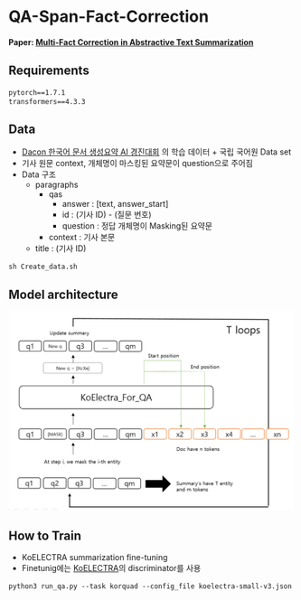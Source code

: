 # QA-Span-Fact-Correction

#### Paper: [Multi-Fact Correction in Abstractive Text Summarization](https://arxiv.org/abs/2010.02443)

## Requirements
```
pytorch==1.7.1
transformers==4.3.3
```
## Data
- [Dacon 한국어 문서 생성요약 AI 경진대회](https://dacon.io/competitions/official/235673/overview/) 의 학습 데이터 + 국립 국어원 Data set
- 기사 원문 context, 개체명이 마스킹된 요약문이 question으로 주어짐
- Data 구조
  - paragraphs
    - qas 
      - answer : [text, answer_start]
      - id : (기사 ID) - (질문 번호)
      - question : 정답 개체명이 Masking된 요약문
    - context : 기사 본문
  - title : (기사 ID)

```
sh Create_data.sh
```   
 
 ## Model architecture
 <img src="model.PNG" width="700">
 
 ## How to Train
 - KoELECTRA summarization fine-tuning
 - Finetunig에는 [KoELECTRA](https://github.com/monologg/KoELECTRA)의 discriminator를 사용
```
python3 run_qa.py --task korquad --config_file koelectra-small-v3.json
```   

